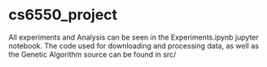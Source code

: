 # cs6550_project

All experiments and Analysis can be seen in the Experiments.ipynb jupyter notebook. The code used for downloading and processing data, as well as the Genetic Algorithm source can be found in src/